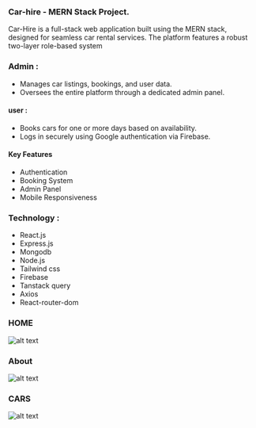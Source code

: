 ### Car-hire - MERN Stack Project.
<p>Car-Hire is a full-stack web application built using the MERN stack, designed for seamless car rental services. The platform features a robust two-layer role-based system</p>

### Admin :
- Manages car listings, bookings, and user data.
- Oversees the entire platform through a dedicated admin panel.

#### user :
- Books cars for one or more days based on availability.
- Logs in securely using Google authentication via Firebase.

#### Key Features
- Authentication
- Booking System
- Admin Panel
- Mobile Responsiveness

### Technology : 
- React.js
- Express.js
- Mongodb
- Node.js
- Tailwind css
- Firebase
- Tanstack query
- Axios
- React-router-dom

### HOME
![alt text](https://i.ibb.co.com/C7Mg8ht/home.png)

### About
![alt text](https://i.ibb.co.com/FwYtSF3/about.png)

### CARS
![alt text](https://i.ibb.co.com/jy0S5N4/cars.png)

